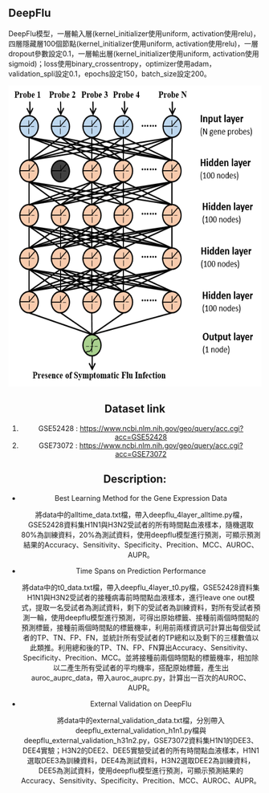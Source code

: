 DeepFlu
---------------------------------------------------------------------------------------------------------------------------------------------------------------------------
DeepFlu模型，一層輸入層(kernel_initializer使用uniform, activation使用relu)，四層隱藏層100個節點(kernel_initializer使用uniform, activation使用relu)，一層dropout參數設定0.1，一層輸出層(kernel_initializer使用uniform, activation使用sigmoid)；loss使用binary_crossentropy，optimizer使用adam，validation_spli設定0.1，epochs設定150，batch_size設定200。


<div align=center><img width="600" height="600" src="https://github.com/loarashi/DeepFlu/blob/main/%E5%9C%96%E7%89%874.png"><div>
 

Dataset link
---------------------------------------------------------------------------------------------------------------------------------------------------------------------------
1. GSE52428 : https://www.ncbi.nlm.nih.gov/geo/query/acc.cgi?acc=GSE52428
2. GSE73072 : https://www.ncbi.nlm.nih.gov/geo/query/acc.cgi?acc=GSE73072

Description:
---------------------------------------------------------------------------------------------------------------------------------------------------------------------------
* Best Learning Method for the Gene Expression Data
  
  將data中的alltime_data.txt檔，帶入deepflu_4layer_alltime.py檔，GSE52428資料集H1N1與H3N2受試者的所有時間點血液樣本，隨機選取80%為訓練資料，20%為測試資料，使用deepflu模型進行預測，可顯示預測結果的Accuracy、Sensitivity、Specificity、Precition、MCC、AUROC、AUPR。

* Time Spans on Prediction Performance
  
  將data中的t0_data.txt檔，帶入deepflu_4layer_t0.py檔，GSE52428資料集H1N1與H3N2受試者的接種病毒前時間點血液樣本，進行leave one out模式，提取一名受試者為測試資料，剩下的受試者為訓練資料，對所有受試者預測一輪，使用deepflu模型進行預測，可得出原始標籤、接種前兩個時間點的預測標籤，接種前兩個時間點的標籤機率，利用前兩樣資訊可計算出每個受試者的TP、TN、FP、FN，並統計所有受試者的TP總和以及剩下的三樣數值以此類推。利用總和後的TP、TN、FP、FN算出Accuracy、Sensitivity、Specificity、Precition、MCC。並將接種前兩個時間點的標籤機率，相加除以二產生所有受試者的平均機率，搭配原始標籤，產生出auroc_auprc_data，帶入auroc_auprc.py，計算出一百次的AUROC、AUPR。

* External Validation on DeepFlu
  
  將data中的external_validation_data.txt檔，分別帶入deepflu_external_validation_h1n1.py檔與deepflu_external_validation_h31n2.py，GSE73072資料集H1N1的DEE3、DEE4實驗；H3N2的DEE2、DEE5實驗受試者的所有時間點血液樣本，H1N1選取DEE3為訓練資料，DEE4為測試資料，H3N2選取DEE2為訓練資料，DEE5為測試資料，使用deepflu模型進行預測，可顯示預測結果的Accuracy、Sensitivity、Specificity、Precition、MCC、AUROC、AUPR。
  
  

